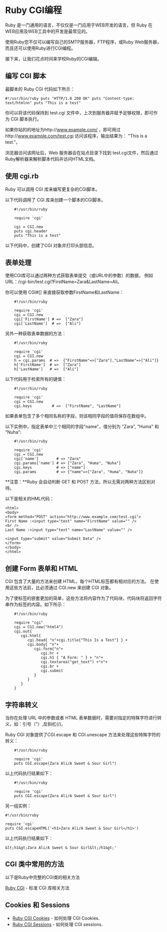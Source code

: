 # Ruby CGI编程

Ruby 是一门通用的语言，不仅仅是一门应用于WEB开发的语言，但 Ruby 在WEB应用及WEB工具中的开发是最常见的。

使用Ruby您不仅可以编写自己的SMTP服务器，FTP程序，或Ruby Web服务器，而且还可以使用Ruby进行CGI编程。

接下来，让我们花点时间来学校Ruby的CGI编辑。


## 编写 CGI 脚本

最脚本的 Ruby CGI 代码如下所示：

```
#!/usr/bin/ruby puts "HTTP/1.0 200 OK" puts "Content-type: text/htmlnn" puts "This is a test"
```

你可以将该代码保持到 test.cgi 文件中，上次到服务器并赋予足够权限，即可作为 CGI 脚本执行。

如果你站的的地址为http://www.example.com/ ，即可用过http://www.example.com/test.cgi 访问该程序，输出结果为： "This is a test."。

浏览器访问该网址后，Web 服务器会在站点目录下找到 test.cgi文件，然后通过Ruby解析器来解析脚本代码并访问HTML文档。


## 使用 cgi.rb

Ruby 可以调用 CGI 库来编写更复杂的CGI脚本。

以下代码调用了 CGI 库来创建一个脚本的CGI脚本。

```
    #!/usr/bin/ruby

    require 'cgi'

    cgi = CGI.new
    puts cgi.header
    puts "This is a test"
```

以下代码中，创建了CGI 对象并打印头部信息。


## 表单处理

使用CGI库可以通过两种方式获取表单提交（或URL中的参数）的数据， 例如URL：/cgi-bin/test.cgi?FirstName=Zara&LastName=Ali。

你可以使用 CGI#[] 来直接获取参数FirstName和LastName：

```
    #!/usr/bin/ruby

    require 'cgi'
    cgi = CGI.new
    cgi['FirstName'] # =>  ["Zara"]
    cgi['LastName']  # =>  ["Ali"]
```

另外一种获取表单数据的方法：

```
    #!/usr/bin/ruby

    require 'cgi'
    cgi = CGI.new
    h = cgi.params  # =>  {"FirstName"=>["Zara"],"LastName"=>["Ali"]}
    h['FirstName']  # =>  ["Zara"]
    h['LastName']   # =>  ["Ali"]
```

以下代码用于检索所有的键值：

```
    #!/usr/bin/ruby

    require 'cgi'
    cgi = CGI.new
    cgi.keys         # =>  ["FirstName", "LastName"]
```

如果表单包含了多个相同名称的字段，则该相同字段的值将保存在数组中。

以下实例中，指定表单中三个相同的字段"name"，值分别为 "Zara", "Huma" 和 "Nuha":

```
    #!/usr/bin/ruby

    require 'cgi'
    cgi = CGI.new
    cgi['name']        # => "Zara"
    cgi.params['name'] # => ["Zara", "Huma", "Nuha"]
    cgi.keys           # => ["name"]
    cgi.params         # => {"name"=>["Zara", "Huma", "Nuha"]}
```

**注意：**Ruby 会自动判断 GET 和 POST 方法，所以无需对两种方法区别对待。

以下是相关的HML代码：

```
<html>
<body>
<form method="POST" action="http://www.example.com/test.cgi">
First Name :<input type="text" name="FirstName" value="" />
<br />
Last Name :<input type="text" name="LastName" value="" /> 

<input type="submit" value="Submit Data" />
</form>
</body>
</html>
```

## 创建 Form 表单和 HTML

CGI 包含了大量的方法来创建 HTML，每个HTML标签都有相对应的方法。 在使用这些方法前，比必须通过 CGI.new 来创建 CGI 对象。

为了使标签的嵌套更加的简单，这些方法将内容作为了代码块，代码块将返回字符串作为标签的内容。如下所示：

```
    #!/usr/bin/ruby

    require "cgi"
    cgi = CGI.new("html4")
    cgi.out{
       cgi.html{
          cgi.head{ "n"+cgi.title{"This Is a Test"} } +
          cgi.body{ "n"+
             cgi.form{"n"+
                cgi.hr +
                cgi.h1 { "A Form: " } + "n"+
                cgi.textarea("get_text") +"n"+
                cgi.br +
                cgi.submit
             }
          }
       }
    }

```

## 字符串转义

当你在处理 URL 中的参数或者 HTML 表单数据时，需要对指定的特殊字符进行转义，如：引号（"）,反斜杠(/)。

Ruby CGI 对象提供了CGI.escape 和 CGI.unescape 方法来处理这些特殊字符的转义：

```
    #!/usr/bin/ruby

    require 'cgi'
    puts CGI.escape(Zara Ali/A Sweet & Sour Girl")
```

以上代码执行结果如下：

```
    #!/usr/bin/ruby

    require 'cgi'
    puts CGI.escape(Zara Ali/A Sweet & Sour Girl")
```

另一组实例：

```
#!/usr/bin/ruby

require 'cgi'
puts CGI.escapeHTML('<h1>Zara Ali/A Sweet & Sour Girl</h1>')
```

以上代码执行结果如下：

```
&lt;h1&gt;Zara Ali/A Sweet & Sour Girl&lt;/h1&gt;'
```


## CGI 类中常用的方法

以下是Ruby中完整的CGI类的相关方法

[Ruby CGI](ruby-cgi-methods.md) - 标准 CGI 库相关方法



## Cookies 和 Sessions

*   [Ruby CGI Cookies](ruby-cgi-cookies.md) - 如何处理 CGI Cookies.
*   [Ruby CGI Sessions](ruby-cgi-sessions.md) - 如何处理 CGI sessions.